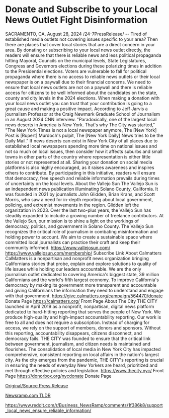 # Donate and Subscribe to your Local News Outlet Fight Disinformation

SACRAMENTO, CA, August 28, 2024 /24-7PressRelease/ -- Tired of established media outlets not covering issues specific to your area? Then there are places that cover local stories that are a direct concern in your area. By donating or subscribing to your local news outlet directly, the readers will ensure that there is reliable news and less political propaganda hitting Mayoral, Councils on the municipal levels, State Legislatures, Congress and Governors elections during these polarizing times in addition to the Presidential elections.  Voters are vulnerable to fall for political propaganda where there is no access to reliable news outlets or their local newspaper is on a paywall due to their financial concerns. We need to ensure that local news outlets are not on a paywall and there is reliable access for citizens to be well informed about the candidates on the state, county and city levels in the 2024 elections.  When making a donation with your local news outlet you can trust that your contribution is going to a great cause and making a positive impact. According to Jeff Jarvis a journalism Professor at the Craig Newmark Graduate School of Journalism in an August 2024 CNN interview.  "Paradoxically, one of the largest local news deserts in America is New York. That's why The City was started," "The New York Times is not a local newspaper anymore, The [New York] Post is [Rupert] Murdoch's pulpit, The [New York Daily] News tries to be the Daily Mail."   If news deserts can exist in New York City of all places due to established local newspapers spending more time on national issues and not so much on local issues, then consider how it affects suburbs and small towns in other parts of the country where representation is either little stories or not represented at all. Sharing your donation on social media platforms is also highly encouraged, as it raises awareness and inspires others to contribute.   By participating in this initiative, readers will ensure that democracy, free speech and reliable information prevails during times of uncertainty on the local levels.  About the Vallejo Sun  The Vallejo Sun is an independent news publication illuminating Solano County, California. It was founded in 2021 by journalists John Glidden, Brian Krans, and Scott Morris, who saw a need for in-depth reporting about local government, policing, and extremist movements in the region. Glidden left the organization in 2023. Over the last two-plus years, the Vallejo Sun has steadily expanded to include a growing number of freelance contributors. At the Vallejo Sun, our mission is to shine a light on the workings of democracy, politics, and government in Solano County.   The Vallejo Sun recognizes the critical role of journalism in combating misinformation and holding power to account. We aim to create a sustainable space where committed local journalists can practice their craft and keep their community informed.  https://www.vallejosun.com/  https://www.vallejosun.com/membership/ Subscribe Link  About Calmatters  CalMatters is a nonpartisan and nonprofit news organization bringing Californians stories that probe, explain and explore solutions to quality of life issues while holding our leaders accountable. We are the only journalism outlet dedicated to covering America's biggest state, 39 million Californians and the world's fifth largest economy.  To improve California's democracy by making its government more transparent and accountable and giving Californians the information they need to understand and engage with that government.  https://give.calmatters.org/campaign/564470/donate Donate Page  https://calmatters.org/ Front Page  About The City  THE CITY launched in April 2019 as a nonprofit, nonpartisan, digital news platform dedicated to hard-hitting reporting that serves the people of New York. We produce high-quality and high-impact accountability reporting. Our work is free to all and does not require a subscription. Instead of charging for access, we rely on the support of members, donors and sponsors.  Without this reporting, accountability disappears, citizens disconnect, and democracy fails. THE CITY was founded to ensure that the critical link between government, journalism, and citizen needs is maintained and flourishes. The consolidation of local media in New York City has impacted comprehensive, consistent reporting on local affairs in the nation's largest city. As the city emerges from the pandemic, THE CITY's reporting is crucial in ensuring the needs of everyday New Yorkers are heard, prioritized and met through effective policies and legislation.  https://www.thecity.nyc/ Front Page  https://donorbox.org/nycdonate Donate Page 

[Original/Source Press Release](https://www.24-7pressrelease.com/press-release/513760/donate-and-subscribe-to-your-local-news-outlet-fight-disinformation)
                    

[Newsramp.com TLDR](None) 

https://www.reddit.com/r/Business_NewsRamp/comments/1f386k8/support_local_news_ensure_reliable_information/